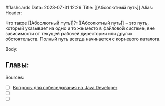 #flashcards
Data: 2023-07-31 12:26
Title: [[Абсолютный путь]]
Alias:
Header:

Что такое [[Абсолютный путь]]?::[[Абсолютный путь]] – это путь, который указывает на одно и то же место в файловой системе, вне зависимости от текущей рабочей директории или других обстоятельств. Полный путь всегда начинается с корневого каталога.
<!--SR:!2023-11-03,10,730-->


Body:





Главы:
-


Sources:
- [ ] [Вопросы для собеседования на Java Developer](https://github.com/enhorse/java-interview/blob/master/README.md#%D0%9E%D0%9E%D0%9F)
- [ ] []()
- [ ] []()
